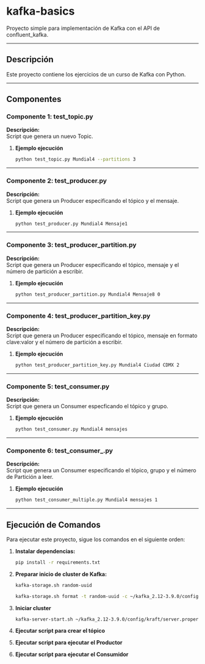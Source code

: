 # kafka-basics
Proyecto simple para implementación de Kafka con el API de confluent_kafka.

---

## Descripción
Este proyecto contiene los ejercicios de un curso de Kafka con Python.

---

## Componentes

### Componente 1: test_topic.py
**Descripción:**  
Script que genera un nuevo Topic.


1. **Ejemplo ejecución**
    ```bash
    python test_topic.py Mundial4 --partitions 3

---

### Componente 2: test_producer.py
**Descripción:**  
Script que genera un Producer especificando el tópico y el mensaje.

1. **Ejemplo ejecución**
    ```bash
    python test_producer.py Mundial4 Mensaje1

---

### Componente 3: test_producer_partition.py
**Descripción:**  
Script que genera un Producer especificando el tópico, mensaje y el número de partición a escribir.

1. **Ejemplo ejecución**
    ```bash
    python test_producer_partition.py Mundial4 Mensaje8 0 

---

### Componente 4: test_producer_partition_key.py
**Descripción:**  
Script que genera un Producer especificando el tópico, mensaje en formato clave:valor y el número de partición a escribir.

1. **Ejemplo ejecución**
    ```bash
    python test_producer_partition_key.py Mundial4 Ciudad CDMX 2 

---
### Componente 5: test_consumer.py
**Descripción:**  
Script que genera un Consumer especficando el tópico y grupo.

1. **Ejemplo ejecución**
    ```bash
    python test_consumer.py Mundial4 mensajes
---
### Componente 6: test_consumer_.py
**Descripción:**  
Script que genera un Consumer especificando el tópico, grupo y el número de Partición a leer.

1. **Ejemplo ejecución**
    ```bash
    python test_consumer_multiple.py Mundial4 mensajes 1  
---
## Ejecución de Comandos
Para ejecutar este proyecto, sigue los comandos en el siguiente orden:

1. **Instalar dependencias:**  
   ```bash
   pip install -r requirements.txt

2. **Preparar inicio de cluster de Kafka:**
    ```bash
    kafka-storage.sh random-uuid

    kafka-storage.sh format -t random-uuid -c ~/kafka_2.12-3.9.0/config/kraft/server.properties

3. **Iniciar cluster**
    ```bash
    kafka-server-start.sh ~/kafka_2.12-3.9.0/config/kraft/server.properties

4. **Ejecutar script para crear el tópico**

5. **Ejecutar script para ejecutar el Productor**

6. **Ejecutar script para ejecutar el Consumidor**
